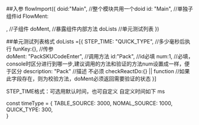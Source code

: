 ##入参
flowImport({
    doid:"Main",  //整个模块共用一个doid
    id: "Main",  //单独子组件id
    FlowMent: <Main />, //子组件
    doMent,             //暴露组件内部方法
    doLists             //单元测试列表
})


##单元测试列表格式
doLists =[{
            STEP_TIME: "QUICK_TYPE",  //多少毫秒后执行
            funKey:{},                //传参  
            doMent: "PackSKUCodeEnter", //调用方法
            id:"Pack",                  //id必填
            num:1,                      //必填，console时区分进行到哪一步,建议调用的方法和验证的方法num设置成一样，便于区分
            description: "Pack"                //描述 不必须
            checkReactDo:{} || function   //如果此字段存在，则为校验方法，doMent必须返回需要验证的状态
        }]

STEP_TIME格式：可选用默认时间，也可自定义     自定义时间如下 ms

const timeType = {
    TABLE_SOURCE: 3000,
    NOMAL_SOURCE: 1000,
    QUICK_TYPE: 300,    
}


